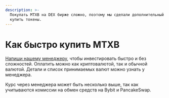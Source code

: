 ```yaml
---
description: >-
  Покупать MTXB на DEX бирже сложно, поэтому мы сделали дополнительный способ
  купить токены.
---
```


# Как быстро купить MTXB

[Напиши нашему менеджеру](https://t.me/matrixbotio\_manager), чтобы инвестировать быстро и без сложностей. Оплатить можно как криптовалютой, так и обычной валютой. Детали и список принимаемых валют можно узнать у менеджера.

Курс через менеджера может быть несколько выше, так как учитываются комиссии на обмен средств на Bybit и PancakeSwap.
